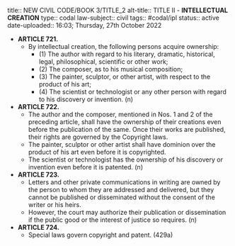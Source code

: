 title:: NEW CIVIL CODE/BOOK 3/TITLE_2
alt-title:: TITLE II - **INTELLECTUAL CREATION**
type:: codal
law-subject:: civil
tags:: #codal/ipl
status:: active
date-uploaded:: 16:03; Thursday, 27th October 2022

- **ARTICLE 721.**
	- By intellectual creation, the following persons acquire ownership:
		- (1) The author with regard to his literary, dramatic, historical, legal, philosophical, scientific or other work;
		- (2) The composer, as to his musical composition;
		- (3) The painter, sculptor, or other artist, with respect to the product of his art;
		- (4) The scientist or technologist or any other person with regard to his discovery or invention. (n)
- **ARTICLE 722.**
	- The author and the composer, mentioned in Nos. 1 and 2 of the preceding article, shall have the ownership of their creations even before the publication of the same. Once their works are published, their rights are governed by the Copyright laws.
	- The painter, sculptor or other artist shall have dominion over the product of his art even before it is copyrighted.
	- The scientist or technologist has the ownership of his discovery or invention even before it is patented. (n)
- **ARTICLE 723.**
	- Letters and other private communications in writing are owned by the person to whom they are addressed and delivered, but they cannot be published or disseminated without the consent of the writer or his heirs.
	- However, the court may authorize their publication or dissemination if the public good or the interest of justice so requires. (n)
- **ARTICLE 724.**
	- Special laws govern copyright and patent. (429a)